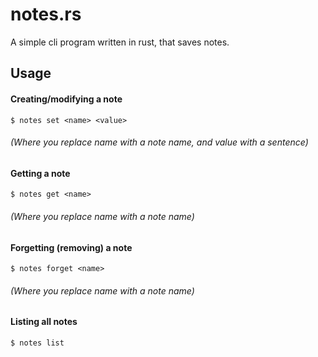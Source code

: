 # notes.rs
A simple cli program written in rust, that saves notes.

## Usage

#### Creating/modifying a note

```
$ notes set <name> <value>
```

###### (Where you replace name with a note name, and value with a sentence)

#### Getting a note

```
$ notes get <name>
```

###### (Where you replace name with a note name)

#### Forgetting (removing) a note

```
$ notes forget <name>
```

###### (Where you replace name with a note name)

#### Listing all notes

```
$ notes list
```
